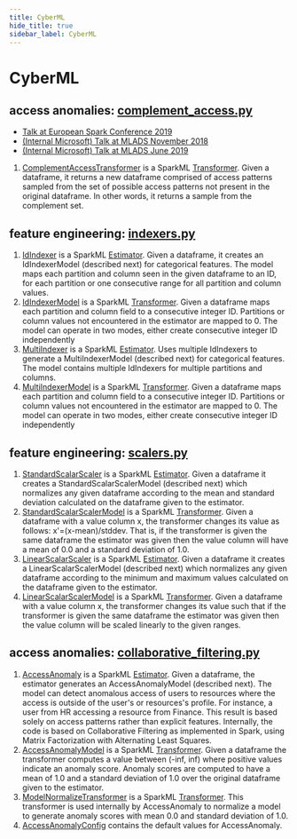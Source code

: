 ```yaml
---
title: CyberML
hide_title: true
sidebar_label: CyberML
---
```


# CyberML

## access anomalies: [complement_access.py](https://github.com/microsoft/SynapseML/blob/master/core/src/main/python/synapse/ml/cyber/anomaly/complement_access.py)
- [Talk at European Spark Conference 2019](https://databricks.com/session_eu19/cybermltoolkit-anomaly-detection-as-a-scalable-generic-service-over-apache-spark)
- [(Internal Microsoft) Talk at MLADS November 2018](https://resnet.microsoft.com/video/42395)
- [(Internal Microsoft) Talk at MLADS June 2019](https://resnet.microsoft.com/video/43618)

1. [ComplementAccessTransformer](https://github.com/microsoft/SynapseML/blob/master/core/src/main/python/synapse/ml/cyber/anomaly/complement_access.py)
   is a SparkML [Transformer](https://spark.apache.org/docs/2.2.0/api/java/index.html?org/apache/spark/ml/Transformer.html).
   Given a dataframe, it returns a new dataframe comprised of access patterns sampled from
   the set of possible access patterns not present in the original dataframe.
   In other words, it returns a sample from the complement set.

## feature engineering: [indexers.py](https://github.com/microsoft/SynapseML/blob/master/core/src/main/python/synapse/ml/cyber/feature/indexers.py)
1. [IdIndexer](https://mmlspark.blob.core.windows.net/docs/1.0.0/pyspark/synapse.ml.cyber.feature.html#synapse.ml.cyber.feature.indexers.IdIndexer)
   is a SparkML [Estimator](https://spark.apache.org/docs/2.2.0/api/java/index.html?org/apache/spark/ml/Estimator.html).
   Given a dataframe, it creates an IdIndexerModel (described next) for categorical features. The model
   maps each partition and column seen in the given dataframe to an ID,
   for each partition or one consecutive range for all partition and column values.
2. [IdIndexerModel](https://mmlspark.blob.core.windows.net/docs/1.0.0/pyspark/synapse.ml.cyber.feature.html#synapse.ml.cyber.feature.indexers.IdIndexerModel)
   is a SparkML [Transformer](https://spark.apache.org/docs/2.2.0/api/java/index.html?org/apache/spark/ml/Transformer.html).
   Given a dataframe maps each partition and column field to a consecutive integer ID.
   Partitions or column values not encountered in the estimator are mapped to 0.
   The model can operate in two modes, either create consecutive integer ID independently
3. [MultiIndexer](https://mmlspark.blob.core.windows.net/docs/1.0.0/pyspark/synapse.ml.cyber.feature.html#synapse.ml.cyber.feature.indexers.MultiIndexer)
   is a SparkML [Estimator](https://spark.apache.org/docs/2.2.0/api/java/index.html?org/apache/spark/ml/Estimator.html).
   Uses multiple IdIndexers to generate a MultiIndexerModel (described next) for categorical features. The model
   contains multiple IdIndexers for multiple partitions and columns.
4. [MultiIndexerModel](https://mmlspark.blob.core.windows.net/docs/1.0.0/pyspark/synapse.ml.cyber.feature.html#synapse.ml.cyber.feature.indexers.MultiIndexerModel)
   is a SparkML [Transformer](https://spark.apache.org/docs/2.2.0/api/java/index.html?org/apache/spark/ml/Transformer.html).
   Given a dataframe maps each partition and column field to a consecutive integer ID.
   Partitions or column values not encountered in the estimator are mapped to 0.
   The model can operate in two modes, either create consecutive integer ID independently

## feature engineering: [scalers.py](https://github.com/microsoft/SynapseML/blob/master/core/src/main/python/synapse/ml/cyber/feature/scalers.py)
1. [StandardScalarScaler](https://mmlspark.blob.core.windows.net/docs/1.0.0/pyspark/synapse.ml.cyber.feature.html#synapse.ml.cyber.feature.scalers.StandardScalarScaler)
   is a SparkML [Estimator](https://spark.apache.org/docs/2.2.0/api/java/index.html?org/apache/spark/ml/Estimator.html).
   Given a dataframe it creates a StandardScalarScalerModel (described next) which normalizes
   any given dataframe according to the mean and standard deviation calculated on the
   dataframe given to the estimator.
2. [StandardScalarScalerModel](https://mmlspark.blob.core.windows.net/docs/1.0.0/pyspark/synapse.ml.cyber.feature.html#synapse.ml.cyber.feature.scalers.StandardScalarScalerModel)
   is a SparkML [Transformer](https://spark.apache.org/docs/2.2.0/api/java/index.html?org/apache/spark/ml/Transformer.html).
   Given a dataframe with a value column x, the transformer changes its value as follows:
   x'=(x-mean)/stddev.  That is, if the transformer is given the same dataframe the estimator
   was given then the value column will have a mean of 0.0 and a standard deviation of 1.0.
3. [LinearScalarScaler](https://mmlspark.blob.core.windows.net/docs/1.0.0/pyspark/synapse.ml.cyber.feature.html#synapse.ml.cyber.feature.scalers.LinearScalarScaler)
   is a SparkML [Estimator](https://spark.apache.org/docs/2.2.0/api/java/index.html?org/apache/spark/ml/Estimator.html).
   Given a dataframe it creates a LinearScalarScalerModel (described next) which normalizes
   any given dataframe according to the minimum and maximum values calculated on the
   dataframe given to the estimator.
4. [LinearScalarScalerModel](https://mmlspark.blob.core.windows.net/docs/1.0.0/pyspark/synapse.ml.cyber.feature.html#synapse.ml.cyber.feature.scalers.LinearScalarScalerModel)
   is a SparkML [Transformer](https://spark.apache.org/docs/2.2.0/api/java/index.html?org/apache/spark/ml/Transformer.html).
   Given a dataframe with a value column x, the transformer changes its value such that
   if the transformer is given the same dataframe the estimator
   was given then the value column will be scaled linearly to the given ranges.

## access anomalies: [collaborative_filtering.py](https://github.com/microsoft/SynapseML/blob/master/core/src/main/python/synapse/ml/cyber/anomaly/collaborative_filtering.py)
1. [AccessAnomaly](https://mmlspark.blob.core.windows.net/docs/1.0.0/pyspark/synapse.ml.cyber.anomaly.html#synapse.ml.cyber.anomaly.collaborative_filtering.AccessAnomaly)
   is a SparkML [Estimator](https://spark.apache.org/docs/2.2.0/api/java/index.html?org/apache/spark/ml/Estimator.html).
   Given a dataframe, the estimator generates an AccessAnomalyModel (described next). The model
   can detect anomalous access of users to resources where the access
   is outside of the user's or resources's profile. For instance, a user from HR accessing
   a resource from Finance. This result is based solely on access patterns rather than explicit features.
   Internally, the code is based on Collaborative Filtering as implemented in Spark, using
   Matrix Factorization with Alternating Least Squares.
2. [AccessAnomalyModel](https://mmlspark.blob.core.windows.net/docs/1.0.0/pyspark/synapse.ml.cyber.anomaly.html#synapse.ml.cyber.anomaly.collaborative_filtering.AccessAnomalyModel)
   is a SparkML [Transformer](https://spark.apache.org/docs/2.2.0/api/java/index.html?org/apache/spark/ml/Transformer.html).
   Given a dataframe the transformer computes a value between (-inf, inf) where positive
   values indicate an anomaly score. Anomaly scores are computed to have a mean of 1.0
   and a standard deviation of 1.0 over the original dataframe given to the estimator.
3. [ModelNormalizeTransformer](https://mmlspark.blob.core.windows.net/docs/1.0.0/pyspark/synapse.ml.cyber.anomaly.html#synapse.ml.cyber.anomaly.collaborative_filtering.ModelNormalizeTransformer)
   is a SparkML [Transformer](https://spark.apache.org/docs/2.2.0/api/java/index.html?org/apache/spark/ml/Transformer.html).
   This transformer is used internally by AccessAnomaly to normalize a model to generate
   anomaly scores with mean 0.0 and standard deviation of 1.0.
4. [AccessAnomalyConfig](https://mmlspark.blob.core.windows.net/docs/1.0.0/pyspark/synapse.ml.cyber.anomaly.html#synapse.ml.cyber.anomaly.collaborative_filtering.AccessAnomalyConfig)
   contains the default values for AccessAnomaly.
